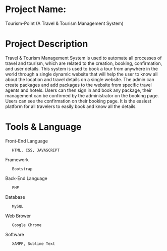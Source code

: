 # Project Name: 
Tourism-Point (A Travel & Tourism Management System)

# Project Description
 Travel & Tourism Management System is used to automate all processes of travel and tourism, which are related to the creation, booking, confirmation, and user details. This system is used to book a tour from anywhere in the world through a single dynamic website that will help the user to know all about the location and travel details on a single website. The admin can create packages and add packages to the website from specific travel agents and hotels. Users can then sign in and book any package, their management can be confirmed by the administrator on the booking page. Users can see the confirmation on their booking page. It is the easiest platform for all travelers to easily book and know all the details.
 
 # Tools & Language
 Front-End Language 
 
       HTML, CSS, JAVASCRIPT
       
 Framework 
 
       Bootstrap
       
 Back-End Language 
 
       PHP
       
 Database 
 
       MySQL
       
 Web Brower 
 
       Google Chrome
       
 Software
 
       XAMPP, Sublime Text
        
